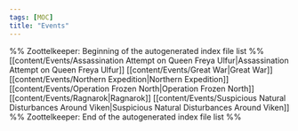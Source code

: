 ```yaml
---
tags: [MOC]
title: "Events"
---
```




%% Zoottelkeeper: Beginning of the autogenerated index file list  %%
 [[content/Events/Assassination Attempt on Queen Freya Ulfur|Assassination Attempt on Queen Freya Ulfur]]
 [[content/Events/Great War|Great War]]
 [[content/Events/Northern Expedition|Northern Expedition]]
 [[content/Events/Operation Frozen North|Operation Frozen North]]
 [[content/Events/Ragnarok|Ragnarok]]
 [[content/Events/Suspicious Natural Disturbances Around Viken|Suspicious Natural Disturbances Around Viken]]
%% Zoottelkeeper: End of the autogenerated index file list  %%

